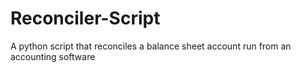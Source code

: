 # Reconciler-Script
A python script that reconciles a balance sheet account run from an accounting software
